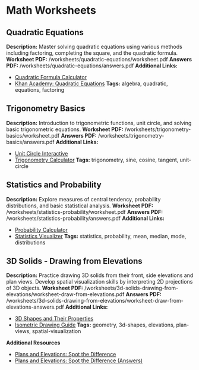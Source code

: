 # Math Worksheets

## Quadratic Equations

**Description:** Master solving quadratic equations using various methods including factoring, completing the square, and the quadratic formula.
**Worksheet PDF:** /worksheets/quadratic-equations/worksheet.pdf
**Answers PDF:** /worksheets/quadratic-equations/answers.pdf
**Additional Links:**

- [Quadratic Formula Calculator](https://www.calculator.net/quadratic-formula-calculator.html)
- [Khan Academy: Quadratic Equations](https://www.khanacademy.org/math/algebra/x2f8bb11595b61c86:quadratic-functions-equations)
  **Tags:** algebra, quadratic, equations, factoring

## Trigonometry Basics

**Description:** Introduction to trigonometric functions, unit circle, and solving basic trigonometric equations.
**Worksheet PDF:** /worksheets/trigonometry-basics/worksheet.pdf
**Answers PDF:** /worksheets/trigonometry-basics/answers.pdf
**Additional Links:**

- [Unit Circle Interactive](https://www.mathsisfun.com/geometry/unit-circle.html)
- [Trigonometry Calculator](https://www.calculator.net/triangle-calculator.html)
  **Tags:** trigonometry, sine, cosine, tangent, unit-circle

## Statistics and Probability

**Description:** Explore measures of central tendency, probability distributions, and basic statistical analysis.
**Worksheet PDF:** /worksheets/statistics-probability/worksheet.pdf
**Answers PDF:** /worksheets/statistics-probability/answers.pdf
**Additional Links:**

- [Probability Calculator](https://www.calculator.net/probability-calculator.html)
- [Statistics Visualizer](https://seeing-theory.brown.edu/)
  **Tags:** statistics, probability, mean, median, mode, distributions

## 3D Solids - Drawing from Elevations

**Description:** Practice drawing 3D solids from their front, side elevations and plan views. Develop spatial visualization skills by interpreting 2D projections of 3D objects.
**Worksheet PDF:** /worksheets/3d-solids-drawing-from-elevations/worksheet-draw-from-elevations.pdf
**Answers PDF:** /worksheets/3d-solids-drawing-from-elevations/worksheet-draw-from-elevations-answers.pdf
**Additional Links:**

- [3D Shapes and Their Properties](https://www.mathsisfun.com/geometry/polyhedron.html)
- [Isometric Drawing Guide](https://www.mathsisfun.com/geometry/isometric-drawing.html)
  **Tags:** geometry, 3d-shapes, elevations, plan-views, spatial-visualization

**Additional Resources**

- [Plans and Elevations: Spot the Difference](/worksheets/3d-solids-drawing-from-elevations/worksheet-polycubes-spot-the-difference.pdf)
- [Plans and Elevations: Spot the Difference (Answers)](/worksheets/3d-solids-drawing-from-elevations/worksheet-polycubes-spot-the-difference-answers.pdf)
